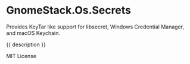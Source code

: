 # GnomeStack.Os.Secrets

Provides KeyTar like support for libsecret, Windows Credential Manager, 
and macOS Keychain.

{{ description }}

MIT License
